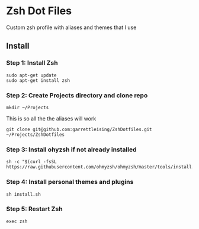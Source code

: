 # Zsh Dot Files
Custom zsh profile with aliases and themes that I use

## Install

### Step 1: Install Zsh
```
sudo apt-get update
sudo apt-get install zsh
```

### Step 2: Create Projects directory and clone repo
```
mkdir ~/Projects
```
This is so all the the aliases will work
```
git clone git@github.com:garrettleising/ZshDotfiles.git ~/Projects/ZshDotfiles
```

### Step 3: Install ohyzsh if not already installed
```
sh -c "$(curl -fsSL https://raw.githubusercontent.com/ohmyzsh/ohmyzsh/master/tools/install.sh)"
```

### Step 4: Install personal themes and plugins
```
sh install.sh
```

### Step 5: Restart Zsh
```
exec zsh
```
